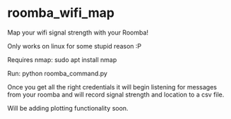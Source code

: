 # roomba_wifi_map
Map your wifi signal strength with your Roomba!

Only works on linux for some stupid reason :P

Requires nmap:
sudo apt install nmap

Run:
python roomba_command.py

Once you get all the right credentials it will begin listening for messages from your roomba and will record signal strength and location to a csv file.

Will be adding plotting functionality soon.
